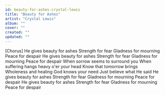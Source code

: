 ```yaml
---
id: beauty-for-ashes-crystal-lewis
title: "Beauty for Ashes"
artist: "Crystal Lewis"
album: ""
cover: ""
created: ""
updated: ""
---
```


[Chorus]
He gives beauty for ashes
Strength for fear
Gladness for mourning
Peace for despair
He gives beauty for ashes
Strength for fear
Gladness for mourning
Peace for despair
When sorrow seems to surround you
When suffering hangs heavy o'er your head
Know that tomorrow brings
Wholeness and healing
God knows your need
Just believe what He said
He gives beauty for ashes
Strength for fear
Gladness for mourning
Peace for despair
He gives beauty for ashes
Strength for fear
Gladness for mourning
Peace for despair